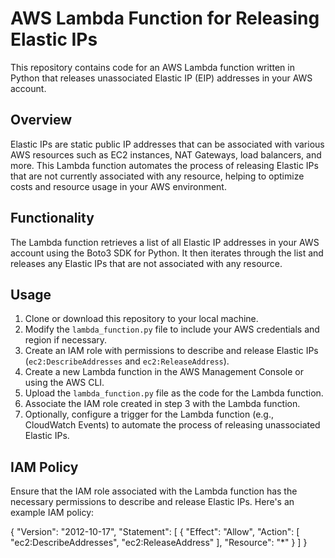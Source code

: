 # AWS Lambda Function for Releasing Elastic IPs

This repository contains code for an AWS Lambda function written in Python that releases unassociated Elastic IP (EIP) addresses in your AWS account.

## Overview

Elastic IPs are static public IP addresses that can be associated with various AWS resources such as EC2 instances, NAT Gateways, load balancers, and more. This Lambda function automates the process of releasing Elastic IPs that are not currently associated with any resource, helping to optimize costs and resource usage in your AWS environment.

## Functionality

The Lambda function retrieves a list of all Elastic IP addresses in your AWS account using the Boto3 SDK for Python. It then iterates through the list and releases any Elastic IPs that are not associated with any resource.

## Usage

1. Clone or download this repository to your local machine.
2. Modify the `lambda_function.py` file to include your AWS credentials and region if necessary.
3. Create an IAM role with permissions to describe and release Elastic IPs (`ec2:DescribeAddresses` and `ec2:ReleaseAddress`).
4. Create a new Lambda function in the AWS Management Console or using the AWS CLI.
5. Upload the `lambda_function.py` file as the code for the Lambda function.
6. Associate the IAM role created in step 3 with the Lambda function.
7. Optionally, configure a trigger for the Lambda function (e.g., CloudWatch Events) to automate the process of releasing unassociated Elastic IPs.

## IAM Policy

Ensure that the IAM role associated with the Lambda function has the necessary permissions to describe and release Elastic IPs. Here's an example IAM policy:


{
    "Version": "2012-10-17",
    "Statement": [
        {
            "Effect": "Allow",
            "Action": [
                "ec2:DescribeAddresses",
                "ec2:ReleaseAddress"
            ],
            "Resource": "*"
        }
    ]
}

